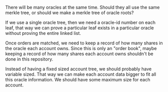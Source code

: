 There will be many oracles at the same time.
Should they all use the same merkle tree, or should we make a merkle tree of oracle roots?

If we use a single oracle tree, then we need a oracle-id number on each leaf, that way we can prove a particular leaf exists in a particular oracle without proving the entire linked list.


Once orders are matched, we need to keep a record of how many shares in the oracle each account owns.
Since this is only an "order book", maybe keeping a record of how many shares each account owns shouldn't be done in this repository.

Instead of having a fixed sized account tree, we should probably have variable sized. That way we can make each account data bigger to fit all this oracle information.
We should have some maximum size for each account.